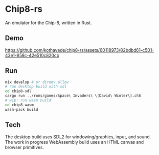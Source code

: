 # Chip8-rs

An emulator for the Chip-8, written in Rust.

## Demo

https://github.com/kothavade/chip8-rs/assets/60118973/82bdbd61-c501-43e1-958c-42e510c820cb

## Run

```sh
nix develop # or direnv allow
# run desktop build with sdl
cd chip8-sdl
cargo run ../roms/games/Space\ Invaders\ \[David\ Winter\].ch8
# wip: run wasm build
cd chip8-wasm
wasm-pack build
```

## Tech

The desktop build uses SDL2 for windowing/graphics, input, and sound.
The work in progress WebAssembly build uses an HTML canvas and browser primitives.
